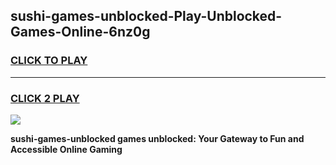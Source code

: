 
## sushi-games-unblocked-Play-Unblocked-Games-Online-6nz0g
<h3>
<a href="https://premium76.site?title=sushi-games-unblocked&ref=24A">CLICK TO PLAY</a></h3>
<hr>

<h3>
<a href="https://premium76.site?title=sushi-games-unblocked&ref=24A">CLICK 2 PLAY</a>
  
</h3>

<a href="https://premium76.site?title=sushi-games-unblocked&ref=24A"><img src="https://clearcache.store/games.png"></a>


**sushi-games-unblocked games unblocked: Your Gateway to Fun and Accessible Online Gaming**
